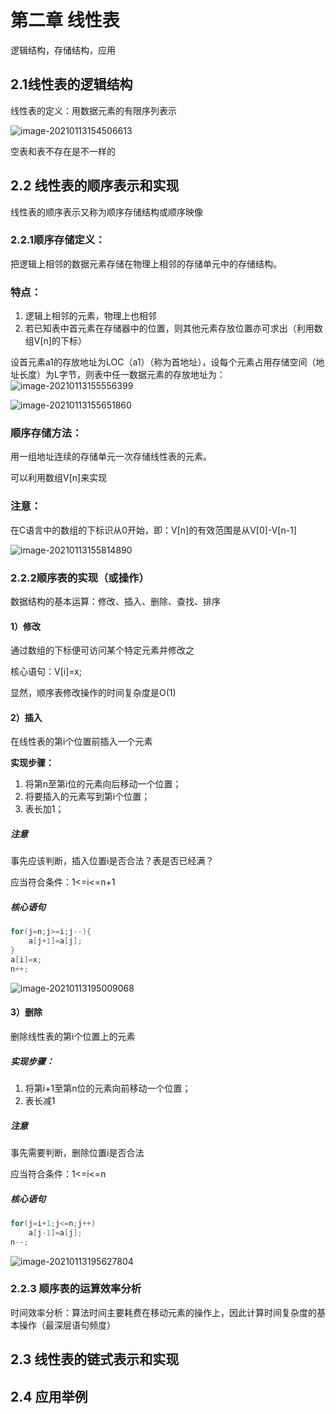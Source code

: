# 第二章 线性表

逻辑结构，存储结构，应用

## 2.1线性表的逻辑结构 

线性表的定义：用数据元素的有限序列表示

![image-20210113154506613](C:\Users\lenovo\AppData\Roaming\Typora\typora-user-images\image-20210113154506613.png)

空表和表不存在是不一样的

## 2.2 线性表的顺序表示和实现

线性表的顺序表示又称为顺序存储结构或顺序映像

### **2.2.1顺序存储定义**：

把逻辑上相邻的数据元素存储在物理上相邻的存储单元中的存储结构。

### **特点**：

1. 逻辑上相邻的元素，物理上也相邻
2. 若已知表中首元素在存储器中的位置，则其他元素存放位置亦可求出（利用数组V[n]的下标）

设首元素a1的存放地址为LOC（a1）（称为首地址），设每个元素占用存储空间（地址长度）为L字节，则表中任一数据元素的存放地址为：![image-20210113155556399](C:\Users\lenovo\AppData\Roaming\Typora\typora-user-images\image-20210113155556399.png)

![image-20210113155651860](C:\Users\lenovo\AppData\Roaming\Typora\typora-user-images\image-20210113155651860.png)

### **顺序存储方法**：

用一组地址连续的存储单元一次存储线性表的元素。

可以利用数组V[n]来实现

### **注意**：

在C语言中的数组的下标识从0开始，即：V[n]的有效范围是从V[0]-V[n-1]

![image-20210113155814890](C:\Users\lenovo\AppData\Roaming\Typora\typora-user-images\image-20210113155814890.png)

### 2.2.2顺序表的实现（或操作）

数据结构的基本运算：修改、插入、删除、查找、排序

#### 1）修改 

通过数组的下标便可访问某个特定元素并修改之

核心语句：V[i]=x;   

显然，顺序表修改操作的时间复杂度是O(1)

#### 2）插入

在线性表的第i个位置前插入一个元素

**实现步骤：**

1. 将第n至第i位的元素向后移动一个位置；
2. 将要插入的元素写到第i个位置；
3. 表长加1；

##### **注意**

事先应该判断，插入位置i是否合法？表是否已经满？

应当符合条件：1<=i<=n+1

##### **核心语句**

```c
for(j=n;j>=i;j--){
	a[j+1]=a[j];	
}
a[i]=x;
n++;
```

![image-20210113195009068](C:\Users\lenovo\AppData\Roaming\Typora\typora-user-images\image-20210113195009068.png)

#### 3）删除

删除线性表的第i个位置上的元素

##### 实现步骤：

1. 将第i+1至第n位的元素向前移动一个位置；
2. 表长减1

##### 注意

事先需要判断，删除位置i是否合法

应当符合条件：1<=i<=n

##### 核心语句

```c
for(j=i+1;j<=n;j++)
	a[j-1]=a[j];
n--;
```

![image-20210113195627804](C:\Users\lenovo\AppData\Roaming\Typora\typora-user-images\image-20210113195627804.png)

### 2.2.3 顺序表的运算效率分析

时间效率分析：算法时间主要耗费在移动元素的操作上，因此计算时间复杂度的基本操作（最深层语句频度）

## 2.3 线性表的链式表示和实现



## 2.4 应用举例